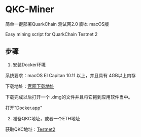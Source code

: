 # QKC-Miner
简单一键部署QuarkChain 测试网2.0 脚本 macOS版

Easy mining script for QuarkChain Testnet 2

## 步骤
1. 安装Docker环境

系统要求：macOS El Capitan 10.11 以上，并且具有 4GB以上内存

下载地址：[官网下载地址](https://store.docker.com/editions/community/docker-ce-desktop-mac)

下载完成以后打开一个 .dmg的文件并且将它拖到应用软件当中。

打开"Docker.app"

2. 准备QKC地址，或者一个ETH地址

获取QKC地址：[Testnet2](https://testnet2.quarkchain.io)
